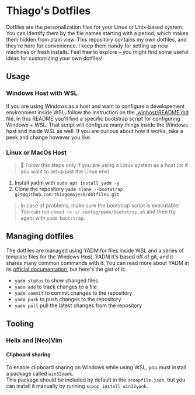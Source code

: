# Thiago's Dotfiles

Dotfiles are the personalization files for your Linux or Unix-based system. You can identify them by the file names starting with a period, which makes them hidden from plain view. This repository contains my own dotfiles, and they're here for convenience. I keep them handy for setting up new machines or fresh installs. Feel free to explore – you might find some useful ideas for customizing your own dotfiles!

## Usage

### Windows Host with WSL

If you are using Windows as a host and want to configure a developement environment inside WSL, follow the instruction on the [.winhost/README.md](.winhost/README.md) file. In this README you'll find a specific bootstrap script for configuring Windows + WSL. That script will configure many things inside the Windows host and inside WSL as well. If you are curious about how it works, take a peek and change however you like.

### Linux or MacOs Host

> 🚨 Folow this steps only if you are using a Linux system as a host (or if you want to setup just the Linux env).

1. Install yadm with `sudo apt install yadm -y`
2. Clone the repository `yadm clone --bootstrap git@github.com:thiagomajesk/dotfiles.git`

> In case of problems, make sure the bootstrap script is executable!  
> You can run `chmod +x ~/.config/yadm/bootstrap.sh` and then try again with `yadm bootstrap`.

## Managing dotfiles

The dotfiles are managed using YADM for files inside WSL and a series of template files for the Windows Host. YADM it's based off of git, and it shares many common commands with it. You can read more about YADM in its [official documentation](https://yadm.io/), but here's the gist of it:

- `yadm status` to show changed files
- `yadm add` to track changes to a file
- `yadm commit` to commit changes to the repository
- `yadm push` to push changes to the repository
- `yadm pull` pull the latest changes from the repository

## Tooling

### Helix and [Neo]Vim

#### Clipboard sharing

To enable clipboard sharing on Windows while using WSL, you must install a package called `win32yank`.  
This package should be included by default in the `scoopfile.json`, but you can install it manually by running `scoop install win32yank`.
